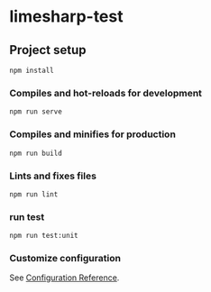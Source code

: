 # limesharp-test

## Project setup

```
npm install
```

### Compiles and hot-reloads for development

```
npm run serve
```

### Compiles and minifies for production

```
npm run build
```

### Lints and fixes files

```
npm run lint
```

### run test

```
npm run test:unit
```

### Customize configuration

See [Configuration Reference](https://cli.vuejs.org/config/).
